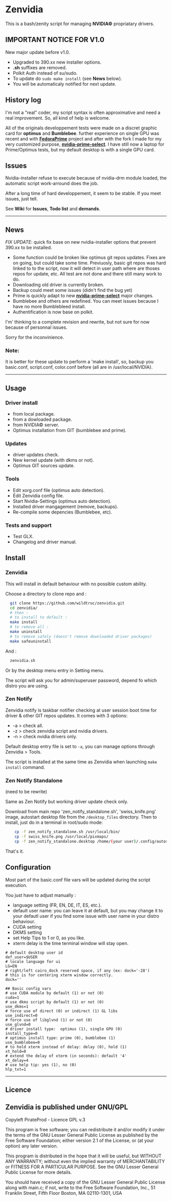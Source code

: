 # Zenvidia
This is a bash/zenity script for managing **NVIDIA©** propriatary drivers.

## IMPORTANT NOTICE FOR V1.0
New major update before v1.0.
 - Upgraded to 390.xx new installer options.
 - **.sh** suffixes are removed.
 - Polkit Auth instead of su/sudo.
 - To update do ```sudo make install``` (see **News** below).
 - You will be automaticaly notified for next update. 

## History log
I'm not a "real" coder, my script syntax is often approximative and need a real improvement. So, all kind of help is welcome.

All of the originals developpement tests were made on a discret graphic card for **optimus** and **Bumblebee**. further experience on single GPU was recent and with **[FedoraPrime](https://github.com/bosim/FedoraPrime)** project and after with the fork I made for my very customized purpose, **[nvidia-prime-select](https://github.com/wildtruc/nvidia-prime-select)**. I have still now a laptop for Prime/Optimus tests, but my default desktop is with a single GPU card.

## Issues
Nvidia-installer refuse to execute because of nvidia-drm module loaded, the automatic script work-arround does the job.

After a long time of hard developpement, it seem to be stable. If you meet issues, just tell.

See **Wiki** for **Issues**, **Todo list** and **demands**.

------------
## News

*FIX UPDATE*: quick fix base on new nvidia-installer options that prevent 390.xx to be installed.
 - Some function could be broken like optimus git repos updates. Fixes are on going, but could take some time. Previuosly, basic git repos was hard linked to to the script, now it will detect in user path where are thoses repos for update, etc. All test are not done and there still many work to do.
 - Downloading old driver is currently broken.
 - Backup could meet some issues (didn't find the bug yet)
 - Prime is quickly adapt to new **[nvidia-prime-select](https://github.com/wildtruc/nvidia-prime-select)** major changes.
 - Bumblebee and others are redefined. You can meet issues because I have no more Bumblebleed install.
 - Authentification is now base on polkit.

I'm' thinking to a complete revision and rewrite, but not sure for now because of personnal issues.

Sorry for the inconvinience.

### Note:
It is better for these update to perform a 'make install', so, backup you basic.conf, script.conf, color.conf before (all are in /usr/local/NVIDIA).

------------

## Usage

### Driver install
  
 - from local package.
 - from a dowloaded package.
 - from NVIDIA© server.
 - Optimus installation from GIT (bumblebee and prime).
 
### Updates

 - driver updates check.
 - New kernel update (with dkms or not).
 - Optimus GIT sources update.

### Tools

 - Edit xorg.conf file (optimus auto detection).
 - Édit Zenvidia config file.
 - Start Nvidia-Settings (optimus auto detection).
 - Installed driver mangagement (remove, backups).
 - Re-compile some depencies (Bumblebee, etc).

### Tests and support

 - Test GLX.
 - Changelog and driver manual.

## Install
### Zenvidia
This will install in default behaviour with no possible custom ability.

Choose a directory to clone repo and :
```sh
  git clone https://github.com/wildtruc/zenvidia.git
  cd zenvidia/
  # then :
  # to install to default :
  make install
  # to remove all :
  make uninstall
  # to remove safely (doesn't remove downloaded driver packages)
  make safeuninstall
```
And :
```sh
  zenvidia.sh
```
Or by the desktop menu entry in Setting menu.

The script will ask you for admin/superuser password, depend fo which distro you are using.

### Zen Notify
Zenvidia notify is taskbar notifier checking at user session boot time for driver & other GIT repos updates.
It comes with 3 options:
 - -a > check all.
 - -z > check zenvidia script and nvidia drivers.
 - -n > check nvidia drivers only.

Default desktop entry file is set to ```-a```, you can manage options through Zenvidia > Tools.

The script is installed at the same time as Zenvidia when launching ```make install``` command.

### Zen Notify Standalone
(need to be rewrite)

Same as Zen Notify but working driver update check only.

Download from main repo 'zen_notify_standalone.sh', 'swiss_knife.png' image, autostart desktop file from the ```/desktop_files``` directory. Then to install, just do in a terminal in root/sudo mode:
```sh
	cp -f zen_notify_standalone.sh /usr/local/bin/
	cp -f swiss_knife.png /usr/local/pixmaps/
	cp -f zen_notify_standalone.desktop /home/(your user)/.config/autostart 
```

That's it.

## Configuration
Most part of the basic.conf file vars will be updated during the script execution.

You just have to adjust manually :
 - language setting (FR, EN, DE, IT, ES, etc.).
 - default user name: you can leave it at default, but you may change it to your defautl user if you find some issue with user name in your distro behaviour.
 - CUDA setting
 - DKMS setting
 - set Help Tips to 1 or 0, as you like.
 - xterm delay is the time terminal window will stay open.

```
# default desktop user id
def_user=$USER
# locale language for ui
LG=EN
# right/left cairo_dock reserved space, if any (ex: dock='-28')
# this is for centering xterm window correctly.
dock=''

## Basic config vars
# use CUDA module by default (1) or not (0)
cuda=1
# use dkms script by default (1) or not (0)
use_dkms=1
# force use of direct (0) or indirect (1) GL libs
use_indirect=0
# force use of libglvnd (1) or not (0)
use_glvnd=0
# driver install type:  optimus (1), single GPU (0) 
install_type=0
# optimus install type: prime (0), bumblebee (1) 
use_bumblebee=0
# to hold xterm instead of delay: delay (0), hold (1)
xt_hold=0
# extend the delay of xterm (in seconds): default '4'
xt_delay=4
# use help tip: yes (1), no (0)
hlp_txt=1
```

---------

## Licence

Zenvidia is published under GNU/GPL
-----------------------------------

Copyleft PirateProd - Licence GPL v.3

This program is free software; you can redistribute it and/or modify it under the terms of the GNU Lesser General Public License as published by the Free Software Foundation; either version 2.1 of the License, or (at your option) any later version.

This program is distributed in the hope that it will be useful, but WITHOUT ANY WARRANTY; without even the implied warranty of MERCHANTABILITY or FITNESS FOR A PARTICULAR PURPOSE. See the GNU Lesser General Public License for more details.

You should have received a copy of the GNU Lesser General Public License along with main.c; if not, write to the Free Software Foundation, Inc., 51 Franklin Street, Fifth Floor Boston, MA 02110-1301,  USA


